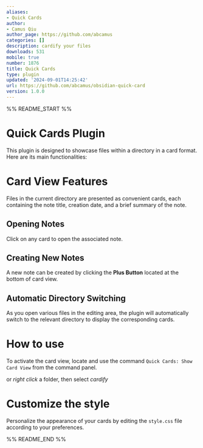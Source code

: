 ```yaml
---
aliases:
- Quick Cards
author:
- Camus Qiu
author_page: https://github.com/abcamus
categories: []
description: cardify your files
downloads: 531
mobile: true
number: 1876
title: Quick Cards
type: plugin
updated: '2024-09-01T14:25:42'
url: https://github.com/abcamus/obsidian-quick-card
version: 1.0.0
---
```


%% README_START %%

# Quick Cards Plugin
This plugin is designed to showcase files within a directory in a card format. Here are its main functionalities:

# Card View Features
Files in the current directory are presented as convenient cards, each containing the note title, creation date, and a brief summary of the note.

## Opening Notes
Click on any card to open the associated note.

## Creating New Notes
A new note can be created by clicking the **Plus Button** located at the bottom of card view.

## Automatic Directory Switching
As you open various files in the editing area, the plugin will automatically switch to the relevant directory to display the corresponding cards.

# How to use
To activate the card view, locate and use the command `Quick Cards: Show Card View` from the command panel.

or *right click* a folder, then select *cardify*

# Customize the style
Personalize the appearance of your cards by editing the `style.css` file according to your preferences.

%% README_END %%